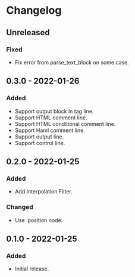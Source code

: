 # Changelog

## Unreleased

### Fixed

- Fix error from parse_text_block on some case.

## 0.3.0 - 2022-01-26

### Added

- Support output block in tag line.
- Support HTML comment line.
- Support HTML conditional comment line.
- Support Haml comment line.
- Support output line.
- Support control line.

## 0.2.0 - 2022-01-25

### Added

- Add Interpolation Filter.

### Changed

- Use :position node.

## 0.1.0 - 2022-01-25

### Added

- Initial release.

